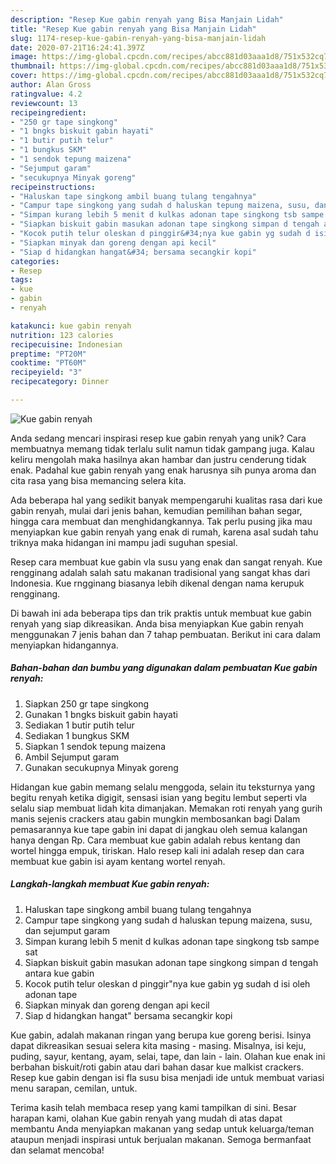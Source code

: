 ```yaml
---
description: "Resep Kue gabin renyah yang Bisa Manjain Lidah"
title: "Resep Kue gabin renyah yang Bisa Manjain Lidah"
slug: 1174-resep-kue-gabin-renyah-yang-bisa-manjain-lidah
date: 2020-07-21T16:24:41.397Z
image: https://img-global.cpcdn.com/recipes/abcc881d03aaa1d8/751x532cq70/kue-gabin-renyah-foto-resep-utama.jpg
thumbnail: https://img-global.cpcdn.com/recipes/abcc881d03aaa1d8/751x532cq70/kue-gabin-renyah-foto-resep-utama.jpg
cover: https://img-global.cpcdn.com/recipes/abcc881d03aaa1d8/751x532cq70/kue-gabin-renyah-foto-resep-utama.jpg
author: Alan Gross
ratingvalue: 4.2
reviewcount: 13
recipeingredient:
- "250 gr tape singkong"
- "1 bngks biskuit gabin hayati"
- "1 butir putih telur"
- "1 bungkus SKM"
- "1 sendok tepung maizena"
- "Sejumput garam"
- "secukupnya Minyak goreng"
recipeinstructions:
- "Haluskan tape singkong ambil buang tulang tengahnya"
- "Campur tape singkong yang sudah d haluskan tepung maizena, susu, dan sejumput garam"
- "Simpan kurang lebih 5 menit d kulkas adonan tape singkong tsb sampe sat"
- "Siapkan biskuit gabin masukan adonan tape singkong simpan d tengah antara kue gabin"
- "Kocok putih telur oleskan d pinggir&#34;nya kue gabin yg sudah d isi oleh adonan tape"
- "Siapkan minyak dan goreng dengan api kecil"
- "Siap d hidangkan hangat&#34; bersama secangkir kopi"
categories:
- Resep
tags:
- kue
- gabin
- renyah

katakunci: kue gabin renyah 
nutrition: 123 calories
recipecuisine: Indonesian
preptime: "PT20M"
cooktime: "PT60M"
recipeyield: "3"
recipecategory: Dinner

---
```



![Kue gabin renyah](https://img-global.cpcdn.com/recipes/abcc881d03aaa1d8/751x532cq70/kue-gabin-renyah-foto-resep-utama.jpg)

Anda sedang mencari inspirasi resep kue gabin renyah yang unik? Cara membuatnya memang tidak terlalu sulit namun tidak gampang juga. Kalau keliru mengolah maka hasilnya akan hambar dan justru cenderung tidak enak. Padahal kue gabin renyah yang enak harusnya sih punya aroma dan cita rasa yang bisa memancing selera kita.

Ada beberapa hal yang sedikit banyak mempengaruhi kualitas rasa dari kue gabin renyah, mulai dari jenis bahan, kemudian pemilihan bahan segar, hingga cara membuat dan menghidangkannya. Tak perlu pusing jika mau menyiapkan kue gabin renyah yang enak di rumah, karena asal sudah tahu triknya maka hidangan ini mampu jadi suguhan spesial.

Resep cara membuat kue gabin vla susu yang enak dan sangat renyah. Kue rengginang adalah salah satu makanan tradisional yang sangat khas dari Indonesia. Kue rngginang biasanya lebih dikenal dengan nama kerupuk rengginang.


Di bawah ini ada beberapa tips dan trik praktis untuk membuat kue gabin renyah yang siap dikreasikan. Anda bisa menyiapkan Kue gabin renyah menggunakan 7 jenis bahan dan 7 tahap pembuatan. Berikut ini cara dalam menyiapkan hidangannya.

<!--inarticleads1-->

##### Bahan-bahan dan bumbu yang digunakan dalam pembuatan Kue gabin renyah:

1. Siapkan 250 gr tape singkong
1. Gunakan 1 bngks biskuit gabin hayati
1. Sediakan 1 butir putih telur
1. Sediakan 1 bungkus SKM
1. Siapkan 1 sendok tepung maizena
1. Ambil Sejumput garam
1. Gunakan secukupnya Minyak goreng


Hidangan kue gabin memang selalu menggoda, selain itu teksturnya yang begitu renyah ketika digigit, sensasi isian yang begitu lembut seperti vla selalu siap membuat lidah kita dimanjakan. Memakan roti renyah yang gurih manis sejenis crackers atau gabin mungkin membosankan bagi Dalam pemasarannya kue tape gabin ini dapat di jangkau oleh semua kalangan hanya dengan Rp. Cara membuat kue gabin adalah rebus kentang dan wortel hingga empuk, tiriskan. Halo resep kali ini adalah resep dan cara membuat kue gabin isi ayam kentang wortel renyah. 

<!--inarticleads2-->

##### Langkah-langkah membuat Kue gabin renyah:

1. Haluskan tape singkong ambil buang tulang tengahnya
1. Campur tape singkong yang sudah d haluskan tepung maizena, susu, dan sejumput garam
1. Simpan kurang lebih 5 menit d kulkas adonan tape singkong tsb sampe sat
1. Siapkan biskuit gabin masukan adonan tape singkong simpan d tengah antara kue gabin
1. Kocok putih telur oleskan d pinggir&#34;nya kue gabin yg sudah d isi oleh adonan tape
1. Siapkan minyak dan goreng dengan api kecil
1. Siap d hidangkan hangat&#34; bersama secangkir kopi


Kue gabin, adalah makanan ringan yang berupa kue goreng berisi. Isinya dapat dikreasikan sesuai selera kita masing - masing. Misalnya, isi keju, puding, sayur, kentang, ayam, selai, tape, dan lain - lain. Olahan kue enak ini berbahan biskuit/roti gabin atau dari bahan dasar kue malkist crackers. Resep kue gabin dengan isi fla susu bisa menjadi ide untuk membuat variasi menu sarapan, cemilan, untuk. 

Terima kasih telah membaca resep yang kami tampilkan di sini. Besar harapan kami, olahan Kue gabin renyah yang mudah di atas dapat membantu Anda menyiapkan makanan yang sedap untuk keluarga/teman ataupun menjadi inspirasi untuk berjualan makanan. Semoga bermanfaat dan selamat mencoba!

